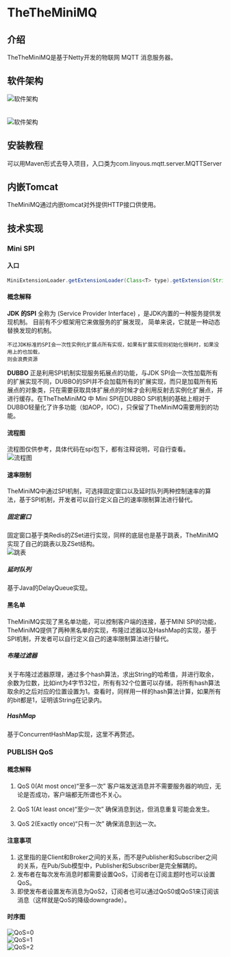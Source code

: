 # TheTheMiniMQ

## 介绍

TheTheMiniMQ是基于Netty开发的物联网 MQTT 消息服务器。

## 软件架构

![软件架构](https://user-images.githubusercontent.com/71416178/128990088-addd3544-05db-4004-a679-3c04907d892d.png)
<br />
<br />
<br />
![软件架构](https://user-images.githubusercontent.com/71416178/128965964-bc822882-4973-4c65-9825-dd25ff36177f.png)

## 安装教程

可以用Maven形式去导入项目，入口类为com.linyous.mqtt.server.MQTTServer

## 内嵌Tomcat

TheMiniMQ通过内嵌tomcat对外提供HTTP接口供使用。

## 技术实现

### Mini SPI

#### 入口

```java
MiniExtensionLoader.getExtensionLoader(Class<T> type).getExtension(String name);
```

#### 概念解释

**JDK 的SPI** 全称为 (Service Provider Interface) ，是JDK内置的一种服务提供发现机制。 目前有不少框架用它来做服务的扩展发现， 简单来说，它就是一种动态替换发现的机制。

    不过JDK标准的SPI会一次性实例化扩展点所有实现，如果有扩展实现则初始化很耗时，如果没用上的也加载， 
    则会浪费资源

**DUBBO** 正是利用SPI机制实现服务拓展点的功能，与JDK SPI会一次性加载所有的扩展实现不同，DUBBO的SPI并不会加载所有的扩展实现，而只是加载所有拓展点的对象类，只在需要获取具体扩展点的时候才会利用反射去实例化扩展点，并进行缓存。在TheTheMiniMQ 中 Mini SPI在DUBBO SPI机制的基础上相对于DUBBO轻量化了许多功能（如AOP，IOC），只保留了TheMiniMQ需要用到的功能。



#### 流程图

流程图仅供参考，具体代码在spi包下，都有注释说明，可自行查看。
<br />
![流程图](https://user-images.githubusercontent.com/71416178/128969086-12b932a3-e1ae-4eb1-ab9a-0253180337d9.png)



#### 速率限制

TheMiniMQ中通过SPI机制，可选择固定窗口以及延时队列两种控制速率的算法，基于SPI机制，开发者可以自行定义自己的速率限制算法进行替代。

##### 固定窗口

固定窗口基于类Redis的ZSet进行实现，同样的底层也是基于跳表，TheMiniMQ实现了自己的跳表以及ZSet结构。
<br />
![跳表](https://user-images.githubusercontent.com/71416178/128994960-9f80499a-9a4c-42d5-bec9-dbbdabab13ba.png)

##### 延时队列

基于Java的DelayQueue实现。



#### 黑名单

TheMiniMQ实现了黑名单功能，可以控制客户端的连接，基于MINI SPI的功能，TheMiniMQ提供了两种黑名单的实现，布隆过滤器以及HashMap的实现，基于SPI机制，开发者可以自行定义自己的速率限制算法进行替代。

##### 布隆过滤器

关于布隆过滤器原理，通过多个hash算法，求出String的哈希值，并进行取余，余数为位数，比如int为4字节32位，所有有32个位置可以存储，将所有hash算法取余的之后对应的位置设置为1。查看时，同样用一样的hash算法计算，如果所有的bit都是1，证明该String在记录内。
<br />

##### HashMap

基于ConcurrentHashMap实现，这里不再赘述。

### PUBLISH QoS

#### 概念解释

1. QoS 0(At most once)“至多一次”
   客户端发送消息并不需要服务器的响应，无论是否成功，客户端都无所谓也不关心。
   
2. QoS 1(At least once)“至少一次”
   确保消息到达，但消息重复可能会发生。
   
3. QoS 2(Exactly once)“只有一次”
   确保消息到达一次。

#### 注意事项

1. 这里指的是Client和Broker之间的关系，而不是Publisher和Subscriber之间的关系，在Pub/Sub模型中，Publisher和Subscriber是完全解耦的。
2. 发布者在每次发布消息时都需要设置QoS，订阅者在订阅主题时也可以设置QoS。
3. 即使发布者设置发布消息为QoS2，订阅者也可以通过QoS0或QoS1来订阅该消息（这样就是QoS的降级downgrade）。

#### 时序图
![QoS=0](https://user-images.githubusercontent.com/71416178/128997421-adfc496f-059a-4bdc-b708-acc1d5c4b18a.png)
<br />
![QoS=1](https://user-images.githubusercontent.com/71416178/128997181-421b759e-99d9-4193-9eca-8f9fec26378a.png)
<br />
![QoS=2](https://user-images.githubusercontent.com/71416178/128997649-65297524-ae11-42ca-a340-a57c45065095.png)
